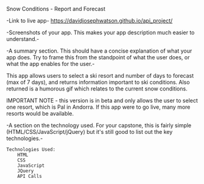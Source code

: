 Snow Conditions - Report and Forecast

-Link to live app-
    https://davidjosephwatson.github.io/api_project/

-Screenshots of your app. This makes your app description much easier to understand.-


-A summary section. This should have a concise explanation of what your app does. Try to frame this from the standpoint of what the user does, or what the app enables for the user.-
   
   This app allows users to select a ski resort and number of days to forecast (max of 7 days), and returns information important to ski conditions.  Also returned is a humorous gif which relates to the current snow conditions.
   
   IMPORTANT NOTE - this version is in beta and only allows the user to select one resort, which is Pal in Andorra.  If this app were to go live, many more resorts would be available.


-A section on the technology used. For your capstone, this is fairly simple (HTML/CSS/JavaScript/jQuery) but it's still good to list out the key technologies.-
    
    Technologies Used:
        HTML
        CSS
        JavaScript
        JQuery
        API Calls

